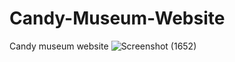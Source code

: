 # Candy-Museum-Website
Candy museum website
![Screenshot (1652)](https://user-images.githubusercontent.com/69108180/125982779-226e0727-a696-4b47-abb3-cdb7f0edc36c.png)
